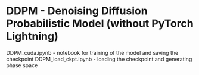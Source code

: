 # DDPM - Denoising Diffusion Probabilistic Model (without PyTorch Lightning)
DDPM_cuda.ipynb - notebook for training of the model and saving the checkpoint
DDPM_load_ckpt.ipynb - loading the checkpoint and generating phase space
